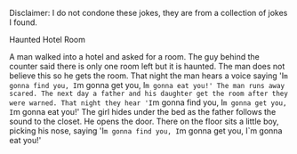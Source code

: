 Disclaimer: I do not condone these jokes, they are from a collection of jokes I found.

Haunted Hotel Room

A man walked into a hotel and asked for a room. The guy behind the counter said there is only one room left but it is haunted. The man does not believe this so he gets the room. That night the man hears a voice saying 'I`m gonna find you, I`m gonna get you, I`m gonna eat you!' The man runs away scared.
The next day a father and his daughter get the room after they were warned. That night they hear 'I`m gonna find you, I`m gonna get you, I`m gonna eat you!' The girl hides under the bed as the father follows the sound to the closet. He opens the door.
There on the floor sits a little boy, picking his nose, saying 'I`m gonna find you, I`m gonna get you, I`m gonna eat you!'


